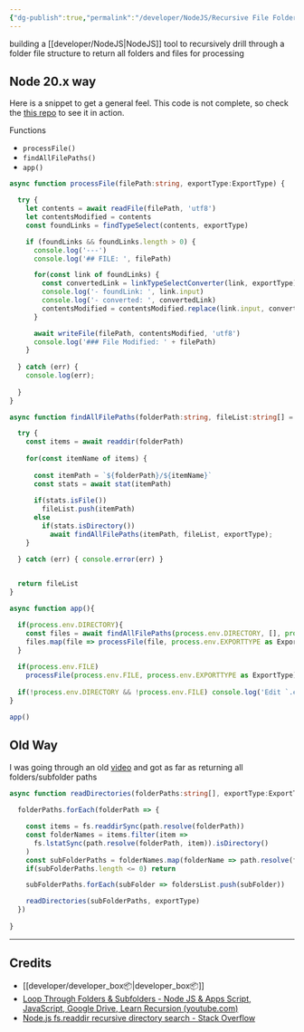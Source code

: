 ```yaml
---
{"dg-publish":true,"permalink":"/developer/NodeJS/Recursive File Folder Processing/","tags":["nodejs","javascript","typescript"]}
---
```


building a  [[developer/NodeJS\|NodeJS]] tool to recursively drill through a folder file structure to return all folders and files for processing
## Node 20.x way

Here is a snippet to get a general feel. This code is not complete, so check the [this repo](https://github.com/wchorski/wikilink_markdownlink_conversion/blob/main/app.ts) to see it in action.

Functions
- `processFile()`
- `findAllFilePaths()`
- `app()`

```ts
async function processFile(filePath:string, exportType:ExportType) {

  try {
    let contents = await readFile(filePath, 'utf8')
    let contentsModified = contents
    const foundLinks = findTypeSelect(contents, exportType)

    if (foundLinks && foundLinks.length > 0) {
      console.log('---')
      console.log('## FILE: ', filePath)      

      for(const link of foundLinks) {
        const convertedLink = linkTypeSelectConverter(link, exportType)
        console.log('- foundLink: ', link.input)
        console.log('- converted: ', convertedLink)
        contentsModified = contentsModified.replace(link.input, convertedLink)
      }

      await writeFile(filePath, contentsModified, 'utf8')
      console.log('### File Modified: ' + filePath)
    }
    
  } catch (err) {
    console.log(err);
    
  }
}

async function findAllFilePaths(folderPath:string, fileList:string[] = [],  exportType:ExportType){

  try {
    const items = await readdir(folderPath)    
    
    for(const itemName of items) {
      
      const itemPath = `${folderPath}/${itemName}`
      const stats = await stat(itemPath)
      
      if(stats.isFile()) 
        fileList.push(itemPath)
      else 
        if(stats.isDirectory()) 
          await findAllFilePaths(itemPath, fileList, exportType);
    }

  } catch (err) { console.error(err) }

  
  return fileList
}

async function app(){

  if(process.env.DIRECTORY){
    const files = await findAllFilePaths(process.env.DIRECTORY, [], process.env.EXPORTTYPE as ExportType)
    files.map(file => processFile(file, process.env.EXPORTTYPE as ExportType))
  }
  
  if(process.env.FILE)
    processFile(process.env.FILE, process.env.EXPORTTYPE as ExportType)
  
  if(!process.env.DIRECTORY && !process.env.FILE) console.log('Edit `.env` file to include a FILE or DIRECTORY & EXPORTTYPE');
}

app()
```
## Old Way

I was going through an old [video](https://www.youtube.com/watch?v=GMf30xyRv9M) and got as far as returning all folders/subfolder paths

```ts
async function readDirectories(folderPaths:string[], exportType:ExportType){
  
  folderPaths.forEach(folderPath => {

    const items = fs.readdirSync(path.resolve(folderPath))
    const folderNames = items.filter(item => 
      fs.lstatSync(path.resolve(folderPath, item)).isDirectory()
    )
    const subFolderPaths = folderNames.map(folderName => path.resolve(folderPath, folderName))
    if(subFolderPaths.length <= 0) return

    subFolderPaths.forEach(subFolder => foldersList.push(subFolder))

    readDirectories(subFolderPaths, exportType)
  })
  
}
```

---
## Credits
- [[developer/developer_box📦\|developer_box📦]]
- [Loop Through Folders & Subfolders - Node JS & Apps Script, JavaScript, Google Drive, Learn Recursion (youtube.com)](https://www.youtube.com/watch?v=GMf30xyRv9M)
- [Node.js fs.readdir recursive directory search - Stack Overflow](https://stackoverflow.com/questions/5827612/node-js-fs-readdir-recursive-directory-search)